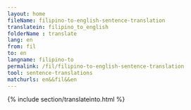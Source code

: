 ```yaml
---
layout: home
fileName: filipino-to-english-sentence-translation
translatein: filipino_to_english
folderName : translate
lang: en
from: fil
to: en
langname: filipino-to
permalink: /fil/filipino-to-english-sentence-translation
tool: sentence-translations
matchurls: en&&fil&&en
---
```

{% include section/translateinto.html %}
